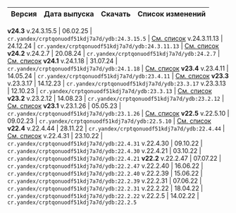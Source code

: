 Версия |  Дата выпуска | Скачать | Список изменений
:--- | :--- | :--- | :---
**v24.3**
v.24.3.15.5  | 06.02.25 | `cr.yandex/crptqonuodf51kdj7a7d/ydb:24.3.15.5` | [См. список](../../../changelog-server.md#24-3-15-5)
v.24.3.11.13  | 24.12.24 | `cr.yandex/crptqonuodf51kdj7a7d/ydb:24.3.11.13` | [См. список](../../../changelog-server.md#24-3)
**v24.2**
v.24.2.7  | 20.08.24 | `cr.yandex/crptqonuodf51kdj7a7d/ydb:24.2.7` | [См. список](../../../changelog-server.md#24-2)
**v24.1**
v.24.1.18 | 31.07.24 | `cr.yandex/crptqonuodf51kdj7a7d/ydb:24.1.18` | [См. список](../../../changelog-server.md#24-1)
**v23.4**
v.23.4.11 | 14.05.24 | `cr.yandex/crptqonuodf51kdj7a7d/ydb:23.4.11` | [См. список](../../../changelog-server.md#23-4)
**v23.3**
v.23.3.17 | 14.12.23 | `cr.yandex/crptqonuodf51kdj7a7d/ydb:23.3.17`
v.23.3.13 | 12.10.23 | `cr.yandex/crptqonuodf51kdj7a7d/ydb:23.3.13` | [См. список](../../../changelog-server.md#23-3)
**v23.2**
v.23.2.12 | 14.08.23 | `cr.yandex/crptqonuodf51kdj7a7d/ydb:23.2.12` | [См. список](../../../changelog-server.md#23-2)
**v23.1**
v.23.1.26 | 05.05.23 | `cr.yandex/crptqonuodf51kdj7a7d/ydb:23.1.26` | [См. список](../../../changelog-server.md#23-1)
**v22.5**
v.22.5.10 | 09.02.23 | `cr.yandex/crptqonuodf51kdj7a7d/ydb:22.5.10` | [См. список](../../../changelog-server.md#22-5)
**v22.4**
v.22.4.44 | 28.11.22 | `cr.yandex/crptqonuodf51kdj7a7d/ydb:22.4.44` | [См. список](../../../changelog-server.md#22-4)
v.22.4.31 | 23.10.22 | `cr.yandex/crptqonuodf51kdj7a7d/ydb:22.4.31`
v.22.4.30 | 09.10.22 | `cr.yandex/crptqonuodf51kdj7a7d/ydb:22.4.30`
v.22.4.21 | 03.10.22 | `cr.yandex/crptqonuodf51kdj7a7d/ydb:22.4.21`
**v22.2**
v.22.2.47 | 07.07.22 | `cr.yandex/crptqonuodf51kdj7a7d/ydb:22.2.47`
v.22.2.40 | 16.06.22 | `cr.yandex/crptqonuodf51kdj7a7d/ydb:22.2.40`
v.22.2.39 | 15.06.22 | `cr.yandex/crptqonuodf51kdj7a7d/ydb:22.2.39`
v.22.2.31 | 07.06.22 | `cr.yandex/crptqonuodf51kdj7a7d/ydb:22.2.31`
v.22.2.22 | 18.04.22 | `cr.yandex/crptqonuodf51kdj7a7d/ydb:22.2.22`
v.22.2.5 | 14.02.22 | `cr.yandex/crptqonuodf51kdj7a7d/ydb:22.2.5`
